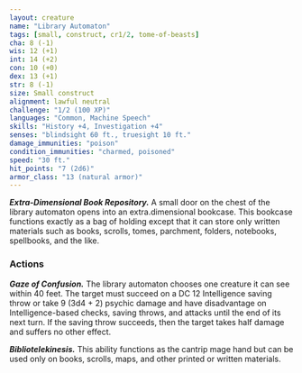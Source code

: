 ```yaml
---
layout: creature
name: "Library Automaton"
tags: [small, construct, cr1/2, tome-of-beasts]
cha: 8 (-1)
wis: 12 (+1)
int: 14 (+2)
con: 10 (+0)
dex: 13 (+1)
str: 8 (-1)
size: Small construct
alignment: lawful neutral
challenge: "1/2 (100 XP)"
languages: "Common, Machine Speech"
skills: "History +4, Investigation +4"
senses: "blindsight 60 ft., truesight 10 ft."
damage_immunities: "poison"
condition_immunities: "charmed, poisoned"
speed: "30 ft."
hit_points: "7 (2d6)"
armor_class: "13 (natural armor)"
---
```


***Extra-Dimensional Book Repository.*** A small door on the chest of the library automaton opens into an extra.dimensional bookcase. This bookcase functions exactly as a bag of holding except that it can store only written materials such as books, scrolls, tomes, parchment, folders, notebooks, spellbooks, and the like.

### Actions

***Gaze of Confusion.*** The library automaton chooses one creature it can see within 40 feet. The target must succeed on a DC 12 Intelligence saving throw or take 9 (3d4 + 2) psychic damage and have disadvantage on Intelligence-based checks, saving throws, and attacks until the end of its next turn. If the saving throw succeeds, then the target takes half damage and suffers no other effect.

***Bibliotelekinesis.*** This ability functions as the cantrip mage hand but can be used only on books, scrolls, maps, and other printed or written materials.


